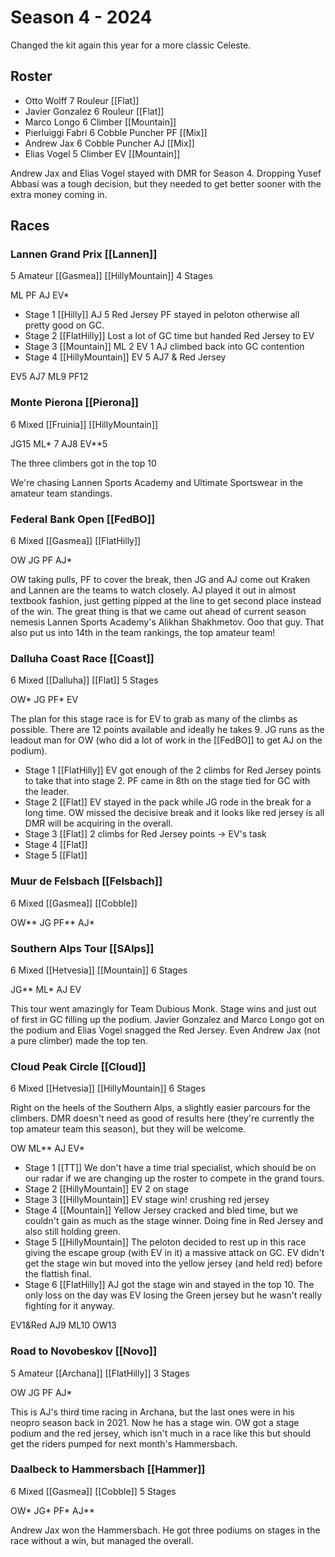 # Season 4 - 2024

Changed the kit again this year for a more classic Celeste.

## Roster

* Otto Wolff 7 Rouleur [[Flat]]
* Javier Gonzalez 6 Rouleur [[Flat]]
* Marco Longo 6 Climber [[Mountain]]
* Pierluiggi Fabri 6 Cobble Puncher PF [[Mix]]
* Andrew Jax 6 Cobble Puncher AJ [[Mix]]
* Elias Vogel 5 Climber EV [[Mountain]]

Andrew Jax and Elias Vogel stayed with DMR for Season 4. Dropping Yusef Abbasi was a tough decision, but they needed to get better sooner with the extra money coming in.

## Races

### Lannen Grand Prix [[Lannen]]

5 Amateur [[Gasmea]] [[HillyMountain]] 4 Stages 

ML PF AJ EV*

* Stage 1 [[Hilly]] AJ 5 Red Jersey PF stayed in peloton otherwise all pretty good on GC.
* Stage 2 [[FlatHilly]] Lost a lot of GC time but handed Red Jersey to EV
* Stage 3 [[Mountain]] ML 2 EV 1 AJ climbed back into GC contention
* Stage 4 [[HillyMountain]] EV 5 AJ7 & Red Jersey

EV5 AJ7 ML9 PF12

### Monte Pierona [[Pierona]]

6 Mixed [[Fruinia]] [[HillyMountain]]

JG15 ML* 7 AJ8 EV**5

The three climbers got in the top 10

We're chasing Lannen Sports Academy and Ultimate Sportswear in the amateur team standings.

### Federal Bank Open [[FedBO]]

6 Mixed [[Gasmea]] [[FlatHilly]]

OW JG PF AJ*

OW taking pulls, PF to cover the break, then JG and AJ come out Kraken and Lannen are the teams to watch closely. AJ played it out in almost textbook fashion, just getting pipped at the line to get second place instead of the win. The great thing is that we came out ahead of current season nemesis Lannen Sports Academy's Alikhan Shakhmetov. Ooo that guy. That also put us into 14th in the team rankings, the top amateur team!

### Dalluha Coast Race [[Coast]]

6 Mixed [[Dalluha]] [[Flat]] 5 Stages

OW* JG PF* EV

The plan for this stage race is for EV to grab as many of the climbs as possible. There are 12 points available and ideally he takes 9. JG runs as the leadout man for OW (who did a lot of work in the [[FedBO]] to get AJ on the podium).

* Stage 1 [[FlatHilly]] EV got enough of the 2 climbs for Red Jersey points to take that into stage 2. PF came in 8th on the stage tied for GC with the leader.
* Stage 2 [[Flat]] EV stayed in the pack while JG rode in the break for a long time. OW missed the decisive break and it looks like red jersey is all DMR will be acquiring in the overall.
* Stage 3 [[Flat]] 2 climbs for Red Jersey points -> EV's task
* Stage 4 [[Flat]]
* Stage 5 [[Flat]]

### Muur de Felsbach [[Felsbach]]

6 Mixed [[Gasmea]] [[Cobble]]

OW** JG PF** AJ*



### Southern Alps Tour [[SAlps]]

6 Mixed [[Hetvesia]] [[Mountain]] 6 Stages

JG** ML* AJ EV

This tour went amazingly for Team Dubious Monk. Stage wins and just out of first in GC filling up the podium. Javier Gonzalez and Marco Longo got on the podium and Elias Vogel snagged the Red Jersey. Even Andrew Jax (not a pure climber) made the top ten.

### Cloud Peak Circle [[Cloud]]

6 Mixed [[Hetvesia]] [[HillyMountain]] 6 Stages

Right on the heels of the Southern Alps, a slightly easier parcours for the climbers. DMR doesn't need as good of results here (they're currently the top amateur team this season), but they will be welcome.

OW ML** AJ EV*

* Stage 1 [[TT]] We don't have a time trial specialist, which should be on our radar if we are changing up the roster to compete in the grand tours.
* Stage 2 [[HillyMountain]] EV 2 on stage
* Stage 3 [[HillyMountain]] EV stage win! crushing red jersey
* Stage 4 [[Mountain]] Yellow Jersey cracked and bled time, but we couldn't gain as much as the stage winner. Doing fine in Red Jersey and also still holding green.
* Stage 5 [[HillyMountain]] The peloton decided to rest up in this race giving the escape group (with EV in it) a massive attack on GC. EV didn't get the stage win but moved into the yellow jersey (and held red) before the flattish final.
* Stage 6 [[FlatHilly]] AJ got the stage win and stayed in the top 10. The only loss on the day was EV losing the Green jersey but he wasn't really fighting for it anyway.

EV1&Red AJ9 ML10 OW13

### Road to Novobeskov [[Novo]]

5 Amateur [[Archana]] [[FlatHilly]] 3 Stages

OW JG PF AJ*

This is AJ's third time racing in Archana, but the last ones were in his neopro season back in 2021. Now he has a stage win. OW got a stage podium and the red jersey, which isn't much in a race like this but should get the riders pumped for next month's Hammersbach.

### Daalbeck to Hammersbach [[Hammer]]

6 Mixed [[Gasmea]] [[Cobble]] 5 Stages 

OW* JG* PF* AJ**

Andrew Jax won the Hammersbach. He got three podiums on stages in the race without a win, but managed the overall.